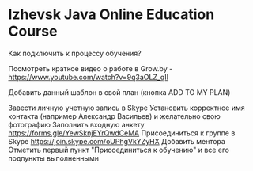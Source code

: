 # Izhevsk Java Online Education Course

Как подключить к процессу обучения?

Посмотреть краткое видео о работе в Grow.by - https://www.youtube.com/watch?v=9q3aOLZ_qII

Добавить данный шаблон в свой план (кнопка ADD TO MY PLAN)

Завести личную учетную запись в Skype
Установить корректное имя контакта (например Александр Васильев) и желательно свою фотографию
Заполнить входную анкету https://forms.gle/YewSknjEYrQwdCeMA
Присоединиться к группе в Skype https://join.skype.com/oUPhgVkYZyHX
Добавить ментора
Отметить первый пункт "Присоединиться к обучению" и все его подпункты выполненными
